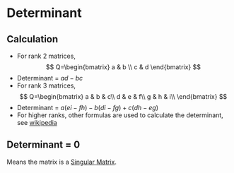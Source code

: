 # Determinant

## Calculation

- For rank 2 matrices,
$$
Q=\begin{bmatrix}  
a & b \\  
c & d  
\end{bmatrix}
$$
- Determinant = $ad-bc$
- For rank 3 matrices,
$$
Q=\begin{bmatrix}  
a & b & c\\  
d & e & f\\
g & h & i\\ 
\end{bmatrix}
$$
- Determinant = $a(ei-fh)-b(di-fg)+c(dh-eg)$
- For higher ranks, other formulas are used to calculate the determinant, see [wikipedia](https://en.wikipedia.org/wiki/Determinant)

## Determinant = 0

Means the matrix is a [Singular Matrix](Singular%20Matrix.md). 